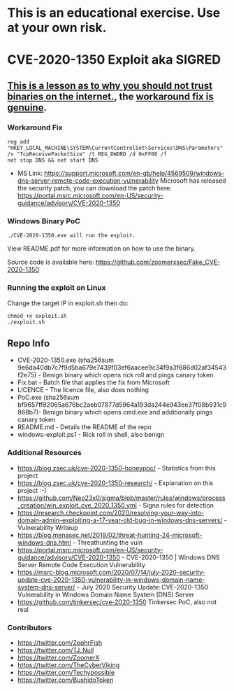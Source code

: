 # This is an educational exercise. Use at your own risk.

# CVE-2020-1350 Exploit aka SIGRED
## [This is a lesson as to why you should not trust binaries on the internet.](https://blog.zsec.uk/cve-2020-1350-research/), the [workaround fix is genuine](https://github.com/ZephrFish/CVE-2020-1350/blob/master/Fix.bat).
### Workaround Fix
```
reg add "HKEY_LOCAL_MACHINE\SYSTEM\CurrentControlSet\Services\DNS\Parameters" /v "TcpReceivePacketSize" /t REG_DWORD /d 0xFF00 /f
net stop DNS && net start DNS
```
- MS Link: https://support.microsoft.com/en-gb/help/4569509/windows-dns-server-remote-code-execution-vulnerability
Microsoft has released the security patch, you can download the patch here: https://portal.msrc.microsoft.com/en-US/security-guidance/advisory/CVE-2020-1350

### Windows Binary PoC
```
./CVE-2020-1350.exe will run the exploit.
```

View README.pdf for more information on how to use the binary.

Source code is available here: https://github.com/zoomerxsec/Fake_CVE-2020-1350


### Running the exploit on Linux

Change the target IP in exploit.sh then do:

```
chmod +x exploit.sh
./exploit.sh
```

## Repo Info
- CVE-2020-1350.exe (sha256sum 9e6da40db7c7f9d5ba679e7439f03ef6aacee9c34f9a3f686d02af34543f2e75) - Benign binary which opens rick roll and pings canary token
- Fix.bat - Batch file that applies the fix from Microsoft
- LICENCE - The licence file, also does nothing
- PoC.exe (sha256sum bf9657ff82065a676bc2aeb07877d5964a193da244e943ee37f08b931c9868b7)-  Benign binary which opens cmd.exe and additionally pings canary token
- README.md - Details the README of the repo
- windows-exploit.ps1 - Rick roll in shell, also benign


### Additional Resources

- https://blog.zsec.uk/cve-2020-1350-honeypoc/ - Statistics from this project
- https://blog.zsec.uk/cve-2020-1350-research/ - Explanation on this project :-)
- https://github.com/Neo23x0/sigma/blob/master/rules/windows/process_creation/win_exploit_cve_2020_1350.yml - Signa rules for detection
- https://research.checkpoint.com/2020/resolving-your-way-into-domain-admin-exploiting-a-17-year-old-bug-in-windows-dns-servers/ - Vulnerability Writeup
- https://blog.menasec.net/2019/02/threat-hunting-24-microsoft-windows-dns.html - Threathunting the vuln
- https://portal.msrc.microsoft.com/en-US/security-guidance/advisory/CVE-2020-1350 - CVE-2020-1350 | Windows DNS Server Remote Code Execution Vulnerability
- https://msrc-blog.microsoft.com/2020/07/14/july-2020-security-update-cve-2020-1350-vulnerability-in-windows-domain-name-system-dns-server/ - July 2020 Security Update: CVE-2020-1350 Vulnerability in Windows Domain Name System (DNS) Server
- https://github.com/tinkersec/cve-2020-1350 Tinkersec PoC, also not real


### Contributors
- https://twitter.com/ZephrFish 
- https://twitter.com/TJ_Null 
- https://twitter.com/ZoomerX 
- https://twitter.com/TheCyberViking 
- https://twitter.com/Techypossible
- https://twitter.com/BushidoToken

